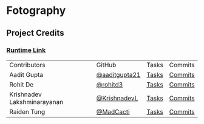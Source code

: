 # Fotography


## Project Credits

### [Runtime Link]()

<table>
    <tr>
        <td>Contributors</td>
        <td>GitHub</td>
        <td>Tasks</td>
        <td>Commits</td>
    </tr>
    <tr>
        <td>Aadit Gupta</td>
        <td><a href="https://github.com/aaditgupta21">@aaditgupta21</a></td>
        <td><a href="https://github.com/aaditgupta21/Fotography/issues/assigned/aaditgupta21">Tasks</a></td>
        <td><a href="https://github.com/aaditgupta21/Fotography/commits/main?author=aaditgupta21">Commits</a></td>
    </tr>
    <tr>
        <td>Rohit De</td>
        <td><a href="https://github.com/rohitd3">@rohitd3</a></td>
        <td><a href="https://github.com/aaditgupta21/Fotography/issues/assigned/rohitd3">Tasks</a></td>
        <td><a href="https://github.com/aaditgupta21/Fotography/commits/main?author=rohitd3">Commits</a></td>
    </tr>
    <tr>
        <td>Krishnadev Lakshminarayanan</td>
        <td><a href="https://github.com/KrishnadevL">@KrishnadevL</a></td>
        <td><a href="https://github.com/aaditgupta21/Fotography/issues/assigned/KrishnadevL">Tasks</a></td>
        <td><a href="https://github.com/aaditgupta21/Fotography/commits/main?author=KrishnadevL">Commits</a></td>
    </tr>
<!--     <tr>
        <td>Jackson Golding</td>
        <td><a href="https://github.com/jacksongolding">@jacksongolding</a></td>
        <td><a href="https://github.com/aaditgupta21/silverscreen/issues/assigned/K3wl-AidMan">Tasks</a></td>
        <td><a href="https://github.com/aaditgupta21/fire-extinguisher/commits/main?author=jacksongolding">Commits</a></td>
    </tr> -->
    <tr>
         <td>Raiden Tung</td>
        <td><a href="https://github.com/MadCacti">@MadCacti</a></td>
        <td><a href="https://github.com/aaditgupta21/Fotography/issues/assigned/MadCacti">Tasks</a></td>
        <td><a href="https://github.com/aaditgupta21/Fotography/commits/main?author=MadCacti">Commits</a></td>
    </tr>
</table>
